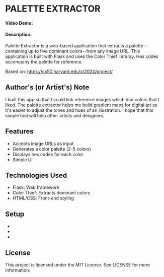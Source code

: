 # PALETTE EXTRACTOR
#### Video Demo:  <URL HERE>
#### Description:
Palette Extractor is a web-based application that extracts a palette--containing up to five dominant colors--from any image URL. This application is built with Flask and uses the Color Thief libraray. Hex codes accompany the palette for reference.

Based on: https://cs50.harvard.edu/x/2024/project/

## Author's (or Artist's) Note
I built this app so that I could link reference images which had colors that I liked. The palette extractor helps me build gradient maps for digital art so it's easier to adjust the tones and hues of an illustration. I hope that this simple tool will help other artists and designers.

## Features
- Accepts image URLs as input
- Generates a color palette (2-5 colors)
- Displays hex codes for each color
- Simple UI

## Technologies Used
- Flask: Web framework
- Color Thief: Extracts dominant colors
- HTML/CSS: Front-end styling

## Setup
-
-
-

## License
This project is licensed under the MIT License. See LICENSE for more information.
